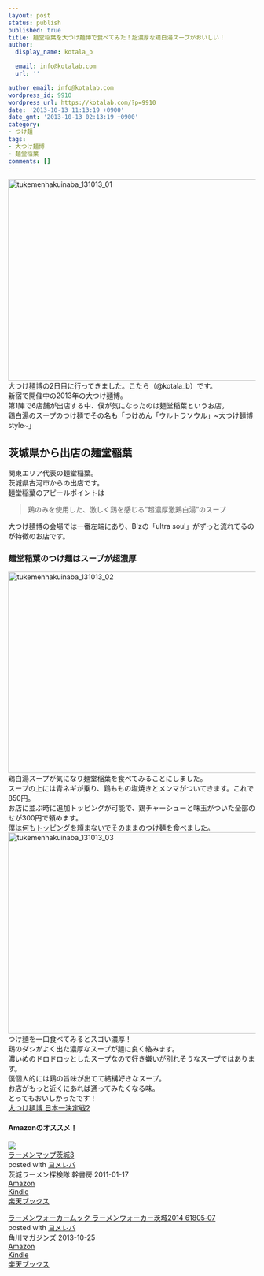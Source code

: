 ```yaml
---
layout: post
status: publish
published: true
title: 麺堂稲葉を大つけ麺博で食べてみた！超濃厚な鶏白湯スープがおいしい！
author:
  display_name: kotala_b

  email: info@kotalab.com
  url: ''

author_email: info@kotalab.com
wordpress_id: 9910
wordpress_url: https://kotalab.com/?p=9910
date: '2013-10-13 11:13:19 +0900'
date_gmt: '2013-10-13 02:13:19 +0900'
category:
- つけ麺
tags:
- 大つけ麺博
- 麺堂稲葉
comments: []
---
```

<p><img src="https://kotalab.com/wp-content/uploads/tukemenhakuinaba_131013_01-546x409.jpg" alt="tukemenhakuinaba_131013_01" width="546" height="409" class="alignnone size-large wp-image-9911" /><br />
大つけ麺博の2日目に行ってきました。こたら（@kotala_b）です。<br />
新宿で開催中の2013年の大つけ麺博。<br />
第1陣で6店舗が出店する中、僕が気になったのは麺堂稲葉というお店。<br />
鶏白湯のスープのつけ麺でその名も「つけめん「ウルトラソウル」~大つけ麺博style~」<br />
</p>
<!--more-->
<h2>茨城県から出店の麺堂稲葉</h2>
<p>関東エリア代表の麺堂稲葉。<br />
茨城県古河市からの出店です。<br />
麺堂稲葉のアピールポイントは</p>
<blockquote><p>鶏のみを使用した、激しく鶏を感じる&rdquo;超濃厚激鶏白湯&rdquo;のスープ</p></blockquote>
<p>大つけ麺博の会場では一番左端にあり、B'zの「ultra soul」がずっと流れてるのが特徴のお店です。</p>
<h3>麺堂稲葉のつけ麺はスープが超濃厚</h3>
<p><img src="https://kotalab.com/wp-content/uploads/tukemenhakuinaba_131013_02-546x409.jpg" alt="tukemenhakuinaba_131013_02" width="546" height="409" class="alignnone size-large wp-image-9920" /><br />
鶏白湯スープが気になり麺堂稲葉を食べてみることにしました。<br />
スープの上には青ネギが乗り、鶏ももの塩焼きとメンマがついてきます。これで850円。<br />
お店に並ぶ時に追加トッピングが可能で、鶏チャーシューと味玉がついた全部のせが300円で頼めます。<br />
僕は何もトッピングを頼まないでそのままのつけ麺を食べました。<br />
<img src="https://kotalab.com/wp-content/uploads/tukemenhakuinaba_131013_03-546x409.jpg" alt="tukemenhakuinaba_131013_03" width="546" height="409" class="alignnone size-large wp-image-9912" /><br />
つけ麺を一口食べてみるとスゴい濃厚！<br />
鶏のダシがよく出た濃厚なスープが麺に良く絡みます。<br />
濃いめのドロドロッとしたスープなので好き嫌いが別れそうなスープではあります。<br />
僕個人的には鶏の旨味が出てて結構好きなスープ。<br />
お店がもっと近くにあれば通ってみたくなる味。<br />
とってもおいしかったです！<br />
<a href="http://dai-tsukemen-haku.com/index/detail/id/8" target="_blank">大つけ麺博 日本一決定戦2</a></p>
<h4 class="aam">Amazonのオススメ！</h4>
<div class="booklink-box">
<div class="booklink-image"><a href="https://www.amazon.co.jp/exec/obidos/asin/4902615789/same-22/" rel="nofollow" target="_blank"><img src="https://images-fe.ssl-images-amazon.com/images/I/51FXj7lKq8L._SL160_.jpg" style="border: none;" /></a></div>
<div class="booklink-info">
<div class="booklink-name"><a href="https://www.amazon.co.jp/exec/obidos/asin/4902615789/same-22/" rel="nofollow" target="_blank">ラーメンマップ茨城3</a>
<div class="booklink-powered-date">posted with <a href="https://yomereba.com" rel="nofollow" target="_blank">ヨメレバ</a></div>
</div>
<div class="booklink-detail">茨城ラーメン探検隊 幹書房 2011-01-17    </div>
<div class="booklink-link2">
<div class="shoplinkamazon"><a href="https://www.amazon.co.jp/exec/obidos/asin/4902615789/same-22/" rel="nofollow" target="_blank" title="アマゾン" >Amazon</a></div>
<div class="shoplinkkindle"><a href="https://www.amazon.co.jp/gp/search?keywords=%83%89%81%5B%83%81%83%93%83%7D%83b%83v%88%EF%8F%E93&__mk_ja_JP=%83J%83%5E%83J%83i&url=node%3D2275256051&tag=same-22" rel="nofollow" target="_blank" >Kindle</a></div>
<div class="shoplinkrakuten"><a href="http://c.af.moshimo.com/af/c/click?a_id=374941&p_id=56&pc_id=56&pl_id=637&s_v=b5Rz2P0601xu&url=http%3A%2F%2Fbooks.rakuten.co.jp%2Frb%2F6947660%2F" rel="nofollow" target="_blank" title="楽天ブックス" >楽天ブックス</a></div>
</p></div>
</div>
<div class="booklink-footer"></div>
</div>
<div class="booklink-box">
<div class="booklink-image"><a href="https://www.amazon.co.jp/exec/obidos/asin/4047312886/same-22/" rel="nofollow" target="_blank"><img src="" style="border: none;" /></a></div>
<div class="booklink-info">
<div class="booklink-name"><a href="https://www.amazon.co.jp/exec/obidos/asin/4047312886/same-22/" rel="nofollow" target="_blank">ラーメンウォーカームック  ラーメンウォーカー茨城2014  61805‐07</a>
<div class="booklink-powered-date">posted with <a href="https://yomereba.com" rel="nofollow" target="_blank">ヨメレバ</a></div>
</div>
<div class="booklink-detail"> 角川マガジンズ 2013-10-25    </div>
<div class="booklink-link2">
<div class="shoplinkamazon"><a href="https://www.amazon.co.jp/exec/obidos/asin/4047312886/same-22/" rel="nofollow" target="_blank" title="アマゾン" >Amazon</a></div>
<div class="shoplinkkindle"><a href="https://www.amazon.co.jp/gp/search?keywords=%83%89%81%5B%83%81%83%93%83E%83H%81%5B%83J%81%5B%83%80%83b%83N%20%20%83%89%81%5B%83%81%83%93%83E%83H%81%5B%83J%81%5B%88%EF%8F%E92014%20%2061805%81%5D07&__mk_ja_JP=%83J%83%5E%83J%83i&url=node%3D2275256051&tag=same-22" rel="nofollow" target="_blank" >Kindle</a></div>
<div class="shoplinkrakuten"><a href="http://c.af.moshimo.com/af/c/click?a_id=374941&p_id=56&pc_id=56&pl_id=637&s_v=b5Rz2P0601xu&url=" rel="nofollow" target="_blank" title="楽天ブックス" >楽天ブックス</a></div>
</p></div>
</div>
<div class="booklink-footer"></div>
</div>

